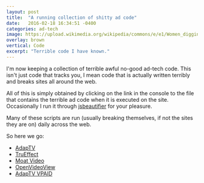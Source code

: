 ```yaml
---
layout: post
title:  "A running collection of shitty ad code"
date:   2016-02-18 16:34:51 -0400
categories: ad-tech
image: https://upload.wikimedia.org/wikipedia/commons/e/e1/Women_digging_the_well.jpg
overlay: brown
vertical: Code
excerpt: "Terrible code I have known."
---
```


I'm now keeping a collection of terrible awful no-good ad-tech code. This isn't just code that tracks you, I mean code that is actually written terribly and breaks sites all around the web.

All of this is simply obtained by clicking on the link in the console to the file that contains the terrible ad code when it is executed on the site. Occasionally I run it through [jsbeautifier][js-beautifier] for your pleasure.

Many of these scripts are run (usually breaking themselves, if not the sites they are on) daily across the web.

So here we go:

 - [AdapTV](#adaptv)
 - [TruEffect](#trueffect)
 - [Moat Video](#moatvideo)
 - [OpenVideoView](#ovv)
 - [AdapTV VPAID](#adaptvvpaid)

<a name="adaptv"></a><script src="https://gist.github.com/AramZS/6e6ed8c46e70e1024507.js"></script>

<a name="trueffect"></a><script src="https://gist.github.com/AramZS/4427f97e2282ca564685.js"></script>

<a name="moatvideo"></a><script src="https://gist.github.com/AramZS/a8206f7650088a0e682e.js"></script>

<a name="ovv"></a><script src="https://gist.github.com/AramZS/85b593fb3a070eb3d4a4.js"></script>

<a name="adaptvvpaid"></a><script src="https://gist.github.com/AramZS/de02057f197c62e345d3.js"></script>

[js-beautifier]:http://jsbeautifier.org/
